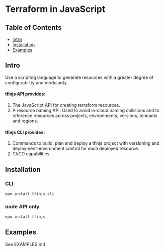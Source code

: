 Terraform in JavaScript
=======================


## Table of Contents
* [Intro](#intro)
* [Installation](#installation)
* [Examples](#installation)


## Intro

Use a scripting language to generate resources with a greater degree of configurability and modularity.

#### tfinjs API provides:
1. The JavaScript API for creating terraform resources.
2. A resource naming API. Used to avoid in-cloud naming collisions and to reference resources across projects, environments, versions, tennants and regions.

#### tfinjs CLI provides:
1. Commands to build, plan and deploy a tfinjs project with versioning and deployment-environment control for each deployed resource.
2. CI/CD capabilities.

## Installation
### CLI
```bash
npm install tfinjs-cli
```

### node API only
```bash
npm install tfinjs
```


## Examples
See EXAMPLES.md
